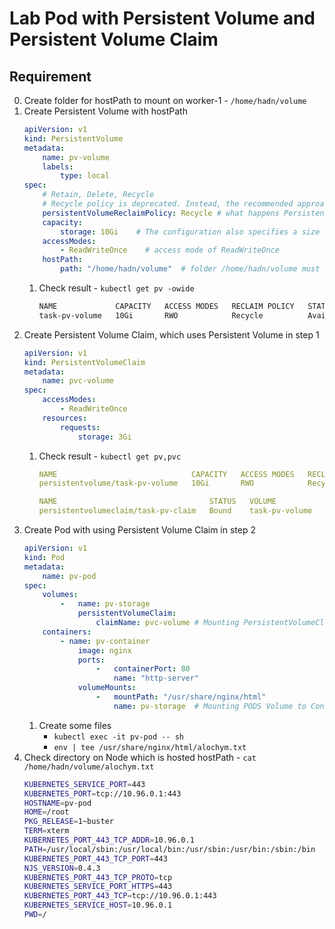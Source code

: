 # Lab Pod with Persistent Volume and Persistent Volume Claim
## Requirement
0.  Create folder for hostPath to mount on worker-1 - `/home/hadn/volume`
1.  Create Persistent Volume with hostPath
    ```yaml
    apiVersion: v1
    kind: PersistentVolume
    metadata:
        name: pv-volume
        labels:
            type: local
    spec:
        # Retain, Delete, Recycle
        # Recycle policy is deprecated. Instead, the recommended approach is to use dynamic provisioning.
        persistentVolumeReclaimPolicy: Recycle # what happens PersistentVolumeClaim is deleted
        capacity:
            storage: 10Gi    # The configuration also specifies a size of 10 gibibytes
        accessModes:
            - ReadWriteOnce    # access mode of ReadWriteOnce
        hostPath:
            path: "/home/hadn/volume"  # folder /home/hadn/volume must exist on the Node
    ```
    1.  Check result - `kubectl get pv -owide`
        ```bash
        NAME             CAPACITY   ACCESS MODES   RECLAIM POLICY   STATUS      CLAIM   STORAGECLASS   REASON   AGE   VOLUMEMODE
        task-pv-volume   10Gi       RWO            Recycle          Available                                   2s    Filesystem
        ```
2.  Create Persistent Volume Claim, which uses Persistent Volume in step 1
    ```yaml
    apiVersion: v1
    kind: PersistentVolumeClaim
    metadata:
        name: pvc-volume
    spec:
        accessModes:
            - ReadWriteOnce
        resources:
            requests:
                storage: 3Gi
    ```
    1.  Check result - `kubectl get pv,pvc`
        ```yaml
        NAME                              CAPACITY   ACCESS MODES   RECLAIM POLICY   STATUS   CLAIM                   STORAGECLASS   REASON   AGE
        persistentvolume/task-pv-volume   10Gi       RWO            Recycle          Bound    default/task-pv-claim                           2m51s

        NAME                                  STATUS   VOLUME           CAPACITY   ACCESS MODES   STORAGECLASS   AGE
        persistentvolumeclaim/task-pv-claim   Bound    task-pv-volume   10Gi       RWO                           23s
        ```
3.  Create Pod with using Persistent Volume Claim in step 2
    ```yaml
    apiVersion: v1
    kind: Pod
    metadata:
        name: pv-pod
    spec:
        volumes:
            -   name: pv-storage
                persistentVolumeClaim:
                    claimName: pvc-volume # Mounting PersistentVolumeClaim to POD
        containers:
            - name: pv-container
                image: nginx
                ports:
                    -   containerPort: 80
                        name: "http-server"
                volumeMounts:
                    -   mountPath: "/usr/share/nginx/html"
                        name: pv-storage  # Mounting PODS Volume to Container
    ```
    1.  Create some files
        -   `kubectl exec -it pv-pod -- sh`
        -   `env | tee /usr/share/nginx/html/alochym.txt`
4.  Check directory on Node which is hosted hostPath - `cat /home/hadn/volume/alochym.txt`
    ```bash
    KUBERNETES_SERVICE_PORT=443
    KUBERNETES_PORT=tcp://10.96.0.1:443
    HOSTNAME=pv-pod
    HOME=/root
    PKG_RELEASE=1~buster
    TERM=xterm
    KUBERNETES_PORT_443_TCP_ADDR=10.96.0.1
    PATH=/usr/local/sbin:/usr/local/bin:/usr/sbin:/usr/bin:/sbin:/bin
    KUBERNETES_PORT_443_TCP_PORT=443
    NJS_VERSION=0.4.3
    KUBERNETES_PORT_443_TCP_PROTO=tcp
    KUBERNETES_SERVICE_PORT_HTTPS=443
    KUBERNETES_PORT_443_TCP=tcp://10.96.0.1:443
    KUBERNETES_SERVICE_HOST=10.96.0.1
    PWD=/
    ```
